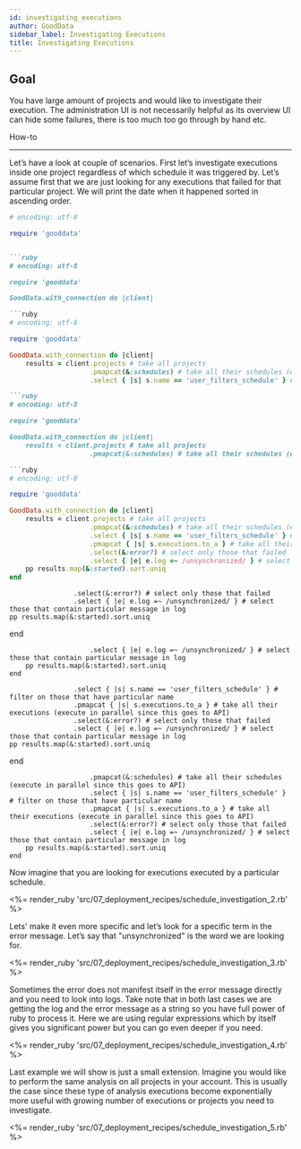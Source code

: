 ```yaml
---
id: investigating_executions
author: GoodData
sidebar_label: Investigating Executions
title: Investigating Executions
---
```


Goal
-------

You have large amount of projects and would like to investigate their
execution. The administration UI is not necessarily helpful as its
overview UI can hide some failures, there is too much too go through by
hand etc.

How-to

--------

Let’s have a look at couple of scenarios. First let’s investigate
executions inside one project regardless of which schedule it was
triggered by. Let’s assume first that we are just looking for any
executions that failed for that particular project. We will print the
date when it happened sorted in ascending order.


```ruby
# encoding: utf-8

require 'gooddata'


```ruby
# encoding: utf-8

require 'gooddata'

GoodData.with_connection do |client|

```ruby
# encoding: utf-8

require 'gooddata'

GoodData.with_connection do |client|
    results = client.projects # take all projects
                    .pmapcat(&:schedules) # take all their schedules (execute in parallel since this goes to API)
                    .select { |s| s.name == 'user_filters_schedule' } # filter on those that have particular name

```ruby
# encoding: utf-8

require 'gooddata'

GoodData.with_connection do |client|
    results = client.projects # take all projects
                    .pmapcat(&:schedules) # take all their schedules (execute in parallel since this goes to API)

```ruby
# encoding: utf-8

require 'gooddata'

GoodData.with_connection do |client|
    results = client.projects # take all projects
                    .pmapcat(&:schedules) # take all their schedules (execute in parallel since this goes to API)
                    .select { |s| s.name == 'user_filters_schedule' } # filter on those that have particular name
                    .pmapcat { |s| s.executions.to_a } # take all their executions (execute in parallel since this goes to API)
                    .select(&:error?) # select only those that failed
                    .select { |e| e.log =~ /unsynchronized/ } # select those that contain particular message in log
    pp results.map(&:started).sort.uniq
end
```
                    .select(&:error?) # select only those that failed
                    .select { |e| e.log =~ /unsynchronized/ } # select those that contain particular message in log
    pp results.map(&:started).sort.uniq
end
```
                    .select { |e| e.log =~ /unsynchronized/ } # select those that contain particular message in log
    pp results.map(&:started).sort.uniq
end
```
                    .select { |s| s.name == 'user_filters_schedule' } # filter on those that have particular name
                    .pmapcat { |s| s.executions.to_a } # take all their executions (execute in parallel since this goes to API)
                    .select(&:error?) # select only those that failed
                    .select { |e| e.log =~ /unsynchronized/ } # select those that contain particular message in log
    pp results.map(&:started).sort.uniq
end
```
                    .pmapcat(&:schedules) # take all their schedules (execute in parallel since this goes to API)
                    .select { |s| s.name == 'user_filters_schedule' } # filter on those that have particular name
                    .pmapcat { |s| s.executions.to_a } # take all their executions (execute in parallel since this goes to API)
                    .select(&:error?) # select only those that failed
                    .select { |e| e.log =~ /unsynchronized/ } # select those that contain particular message in log
    pp results.map(&:started).sort.uniq
end
```

Now imagine that you are looking for executions executed by a particular
schedule.

&lt;%= render\_ruby
'src/07\_deployment\_recipes/schedule\_investigation\_2.rb' %&gt;

Lets' make it even more specific and let’s look for a specific term in
the error message. Let’s say that "unsynchronized" is the word we are
looking for.

&lt;%= render\_ruby
'src/07\_deployment\_recipes/schedule\_investigation\_3.rb' %&gt;

Sometimes the error does not manifest itself in the error message
directly and you need to look into logs. Take note that in both last
cases we are getting the log and the error message as a string so you
have full power of ruby to process it. Here we are using regular
expressions which by itself gives you significant power but you can go
even deeper if you need.

&lt;%= render\_ruby
'src/07\_deployment\_recipes/schedule\_investigation\_4.rb' %&gt;

Last example we will show is just a small extension. Imagine you would
like to perform the same analysis on all projects in your account. This
is usually the case since these type of analysis executions become
exponentially more useful with growing number of executions or projects
you need to investigate.

&lt;%= render\_ruby
'src/07\_deployment\_recipes/schedule\_investigation\_5.rb' %&gt;
